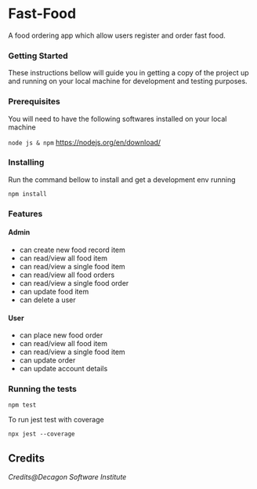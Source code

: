 # Fast-Food
A food ordering app which allow users register and order fast food.

### Getting Started
These instructions bellow will guide you in getting a copy of the project up and running on your local machine for development and testing purposes.

### Prerequisites
You will need to have the following softwares installed on your local machine

```node js & npm``` https://nodejs.org/en/download/

### Installing
Run the command bellow to install and get a development env running
```
npm install
```

### Features

#### Admin
- can create new food record item
- can read/view all food item
- can read/view a single food item
- can read/view all food orders
- can read/view a single food order
- can update food item
- can delete a user

#### User
- can place new food order
- can read/view all food item
- can read/view a single food item
- can update order
- can update account details

### Running the tests
```
npm test
```
To run jest test with coverage
```
npx jest --coverage
```

## Credits
*Credits@Decagon Software Institute*
